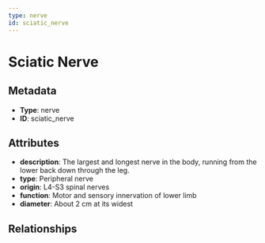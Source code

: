 ```yaml
---
type: nerve
id: sciatic_nerve
---
```


# Sciatic Nerve

## Metadata

- **Type**: nerve
- **ID**: sciatic_nerve

## Attributes

- **description**: The largest and longest nerve in the body, running from the lower back down through the leg.
- **type**: Peripheral nerve
- **origin**: L4-S3 spinal nerves
- **function**: Motor and sensory innervation of lower limb
- **diameter**: About 2 cm at its widest

## Relationships


